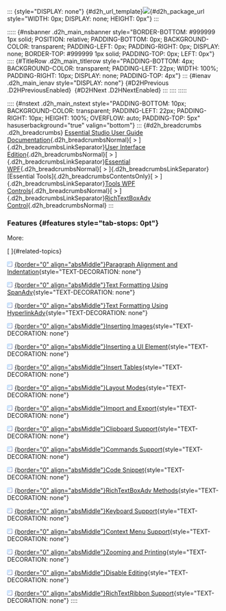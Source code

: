::: {style="DISPLAY: none"}
[](ms-xhelp:///?Id=d2h_url_template){#d2h_url_template}![](!package_url!){#d2h_package_url style="WIDTH: 0px; DISPLAY: none; HEIGHT: 0px"}
:::

::::: {#nsbanner .d2h_main_nsbanner style="BORDER-BOTTOM: #999999 1px solid; POSITION: relative; PADDING-BOTTOM: 0px; BACKGROUND-COLOR: transparent; PADDING-LEFT: 0px; PADDING-RIGHT: 0px; DISPLAY: none; BORDER-TOP: #999999 1px solid; PADDING-TOP: 0px; LEFT: 0px"}
:::: {#TitleRow .d2h_main_titlerow style="PADDING-BOTTOM: 4px; BACKGROUND-COLOR: transparent; PADDING-LEFT: 22px; WIDTH: 100%; PADDING-RIGHT: 10px; DISPLAY: none; PADDING-TOP: 4px"}
::: {#ienav .d2h_main_ienav style="DISPLAY: none"}
[](ms-xhelp:///?Id=4b8fed3f-3d9c-42c9-a42c-09db4f7741fb){#D2HPrevious .D2HPreviousEnabled}  [](ms-xhelp:///?Id=b3879d21-4558-4069-bd3c-9889882ea26a){#D2HNext .D2HNextEnabled}
:::
::::
:::::

:::: {#nstext .d2h_main_nstext style="PADDING-BOTTOM: 10px; BACKGROUND-COLOR: transparent; PADDING-LEFT: 22px; PADDING-RIGHT: 10px; HEIGHT: 100%; OVERFLOW: auto; PADDING-TOP: 5px" hasuserbackground="true" valign="bottom"}
::: {#d2h_breadcrumbs .d2h_breadcrumbs}
[Essential Studio User Guide Documentation](ms-xhelp:///?Id=12457748-09e3-4d74-a240-8e049cedf030){.d2h_breadcrumbsNormal}[ \> ]{.d2h_breadcrumbsLinkSeparator}[User Interface Edition](ms-xhelp:///?Id=c29296b7-531c-413b-a0ec-488ca1f7f669){.d2h_breadcrumbsNormal}[ \> ]{.d2h_breadcrumbsLinkSeparator}[Essential WPF](ms-xhelp:///?Id=7f4f82c5-151c-4262-94d0-75c4626c77bc){.d2h_breadcrumbsNormal}[ \> ]{.d2h_breadcrumbsLinkSeparator}[Essential Tools]{.d2h_breadcrumbsContentsOnly}[ \> ]{.d2h_breadcrumbsLinkSeparator}[Tools WPF Controls](ms-xhelp:///?Id=2ea58a12-9426-4a63-96b4-89eb80232c2c){.d2h_breadcrumbsNormal}[ \> ]{.d2h_breadcrumbsLinkSeparator}[RichTextBoxAdv Control](ms-xhelp:///?Id=e004a53d-729e-47c9-aa5a-96bd2d570aa0){.d2h_breadcrumbsNormal}
:::

### Features {#features style="tab-stops: 0pt"}

More:

[ ]{#related-topics}

[![](button.gif){border="0" align="absMiddle"}Paragraph Alignment and Indentation](ms-xhelp:///?Id=c0bf04f8-132a-43a3-98eb-dbf20926e814){style="TEXT-DECORATION: none"}

[![](button.gif){border="0" align="absMiddle"}Text Formatting Using SpanAdv](ms-xhelp:///?Id=6e7ea643-60c1-4056-9e70-5bc3818a9590){style="TEXT-DECORATION: none"}

[![](button.gif){border="0" align="absMiddle"}Text Formatting Using HyperlinkAdv](ms-xhelp:///?Id=16fe6c43-1d7c-44cb-85bf-21ceb5d6a384){style="TEXT-DECORATION: none"}

[![](button.gif){border="0" align="absMiddle"}Inserting Images](ms-xhelp:///?Id=11143a2a-c584-4205-8440-4f0fff268311){style="TEXT-DECORATION: none"}

[![](button.gif){border="0" align="absMiddle"}Inserting a UI Element](ms-xhelp:///?Id=61fe2612-7d2f-410e-b5c0-41ba4f0a5360){style="TEXT-DECORATION: none"}

[![](button.gif){border="0" align="absMiddle"}Insert Tables](ms-xhelp:///?Id=9b76c2cb-9ace-4415-834f-5cd9ce75df15){style="TEXT-DECORATION: none"}

[![](button.gif){border="0" align="absMiddle"}Layout Modes](ms-xhelp:///?Id=fc895224-6a89-4ad9-8c74-45f9f01e644a){style="TEXT-DECORATION: none"}

[![](button.gif){border="0" align="absMiddle"}Import and Export](ms-xhelp:///?Id=677526ee-ac84-4872-b1f9-f54292bb99d1){style="TEXT-DECORATION: none"}

[![](button.gif){border="0" align="absMiddle"}Clipboard Support](ms-xhelp:///?Id=1fd532cf-8462-457d-be5f-793708ede80d){style="TEXT-DECORATION: none"}

[![](button.gif){border="0" align="absMiddle"}Commands Support](ms-xhelp:///?Id=dbad0fae-226f-4d9c-b088-ecfa3674bc73){style="TEXT-DECORATION: none"}

[![](button.gif){border="0" align="absMiddle"}Code Snippet](ms-xhelp:///?Id=cc7e60fe-f7a0-4f8d-935b-b7fee82783a2){style="TEXT-DECORATION: none"}

[![](button.gif){border="0" align="absMiddle"}RichTextBoxAdv Methods](ms-xhelp:///?Id=78f7e44f-8f95-4d2c-83cf-0ae54e88fed7){style="TEXT-DECORATION: none"}

[![](button.gif){border="0" align="absMiddle"}Keyboard Support](ms-xhelp:///?Id=d0a440b6-4985-4393-924c-5f3ca7a0b93e){style="TEXT-DECORATION: none"}

[![](button.gif){border="0" align="absMiddle"}Context Menu Support](ms-xhelp:///?Id=6635ae95-5c6a-46cf-b23e-a49220bd774c){style="TEXT-DECORATION: none"}

[![](button.gif){border="0" align="absMiddle"}Zooming and Printing](ms-xhelp:///?Id=2e8c2a72-319c-4260-8558-7367a711d7be){style="TEXT-DECORATION: none"}

[![](button.gif){border="0" align="absMiddle"}Disable Editing](ms-xhelp:///?Id=45d6f955-df13-4653-a9b0-8cab75e1784f){style="TEXT-DECORATION: none"}

[![](button.gif){border="0" align="absMiddle"}RichTextRibbon Support](ms-xhelp:///?Id=f877e1df-ce2d-488c-97d5-5c239dc377a2){style="TEXT-DECORATION: none"}
::::
